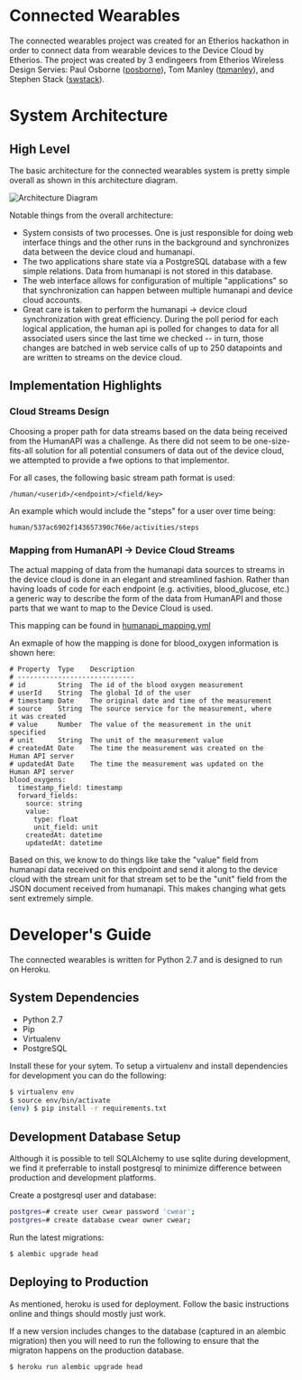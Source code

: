 Connected Wearables
===================

The connected wearables project was created for an Etherios hackathon
in order to connect data from wearable devices to the Device Cloud by
Etherios.  The project was created by 3 endingeers from Etherios
Wireless Design Servies: Paul Osborne
([posborne](https://github.com/posborne)),
Tom Manley ([tpmanley](https://github.com/tpmanley)), and Stephen
Stack
([swstack](https://github.com/swstack)).


System Architecture
===================

High Level
----------

The basic architecture for the connected wearables system is pretty
simple overall as shown in this architecture diagram.

![Architecture
 Diagram](https://raw.githubusercontent.com/swstack/connected-wearables/master/cwear-archdiagram.png)

Notable things from the overall architecture:

* System consists of two processes.  One is just responsible for doing
  web interface things and the other runs in the background and
  synchronizes data between the device cloud and humanapi.
* The two applications share state via a PostgreSQL database with a
  few simple relations.  Data from humanapi is not stored in this
  database.
* The web interface allows for configuration of multiple
  "applications" so that synchronization can happen between multiple
  humanapi and device cloud accounts.
* Great care is taken to perform the humanapi -> device cloud
  synchronization with great efficiency.  During the poll period for
  each logical application, the human api is polled for changes to
  data for all associated users since the last time we checked -- in
  turn, those changes are batched in web service calls of up to 250
  datapoints and are written to streams on the device cloud.


Implementation Highlights
-------------------------

### Cloud Streams Design

Choosing a proper path for data streams based on the data being
received from the HumanAPI was a challenge.  As there did not seem to
be one-size-fits-all
solution for all potential consumers of data out of the device cloud,
we attempted to provide
a fwe options to that implementor.

For all cases, the following basic stream path format is used:

```
/human/<userid>/<endpoint>/<field/key>
```

An example which would include the "steps" for a user over time being:

```
human/537ac6902f143657390c766e/activities/steps
```

### Mapping from HumanAPI -> Device Cloud Streams

The actual mapping of data from the humanapi data sources to streams
in the device cloud
is done in an elegant and streamlined fashion.  Rather than having
loads of code for each
endpoint (e.g. activities, blood_glucose, etc.) a generic way to
describe the form of
the data from HumanAPI and those parts that we want to map to the
Device Cloud is used.

This mapping can be found in
[humanapi_mapping.yml](https://github.com/swstack/connected-wearables/blob/master/src/cwear/bridge/humanapi_mapping.yml)

An exmaple of how the mapping is done for blood_oxygen information is
shown here:

```
# Property	Type	Description
# -----------------------------
# id	    String	The id of the blood oxygen measurement
# userId    String	The global Id of the user
# timestamp Date	The original date and time of the measurement
# source    String	The source service for the measurement, where
it was created
# value	    Number	The value of the measurement in the unit
specified
# unit	    String	The unit of the measurement value
# createdAt Date	The time the measurement was created on the
Human API server
# updatedAt	Date	The time the measurement was updated on the
Human API server
blood_oxygens:
  timestamp_field: timestamp
  forward_fields:
    source: string
    value:
      type: float
      unit_field: unit
    createdAt: datetime
    updatedAt: datetime
```

Based on this, we know to do things like take the "value" field from
humanapi data
received on this endpoint and send it along to the device cloud with
the stream
unit for that stream set to be the "unit" field from the JSON document
received
from humanapi.  This makes changing what gets sent extremely simple.


Developer's Guide
=================

The connected wearables is written for Python 2.7 and is designed to
run on Heroku.

System Dependencies
-------------------

* Python 2.7
* Pip
* Virtualenv
* PostgreSQL

Install these for your sytem.  To setup a virtualenv and install
dependencies for
development you can do the following:

```sh
$ virtualenv env
$ source env/bin/activate
(env) $ pip install -r requirements.txt
```


Development Database Setup
--------------------------

Although it is possible to tell SQLAlchemy to use sqlite during
development, we
find it preferrable to install postgresql to minimize difference
between production
and development platforms.

Create a postgresql user and database:

```sh
postgres=# create user cwear password 'cwear';
postgres=# create database cwear owner cwear;
```

Run the latest migrations:

```sh
$ alembic upgrade head
```

Deploying to Production
-----------------------

As mentioned, heroku is used for deployment.  Follow the basic
instructions online
and things should mostly just work.

If a new version includes changes to the database (captured in an
alembic migration)
then you will need to run the following to ensure that the migraton
happens on the
production database.

```sh
$ heroku run alembic upgrade head
```
